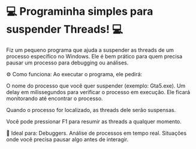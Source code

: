 # 💻 Programinha simples para suspender Threads! 💻

Fiz um pequeno programa que ajuda a suspender as threads de um processo específico no Windows. Ele é bem prático para quem precisa pausar um processo para debugging ou análises.

⚙️ Como funciona:
Ao executar o programa, ele pedirá:

O nome do processo que você quer suspender (exemplo: Gta5.exe).
Um delay em milissegundos para verificar o processo em execução.
Ele ficará monitorando até encontrar o processo.

Quando o processo for localizado, as threads dele serão suspensas.

Você pode pressionar F1 para resumir as threads a qualquer momento.

🚀 Ideal para:
Debuggers.
Análise de processos em tempo real.
Situações onde você precisa pausar algo antes de interagir. 
